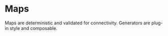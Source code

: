 # Maps

Maps are deterministic and validated for connectivity. Generators are plug-in style and composable.
